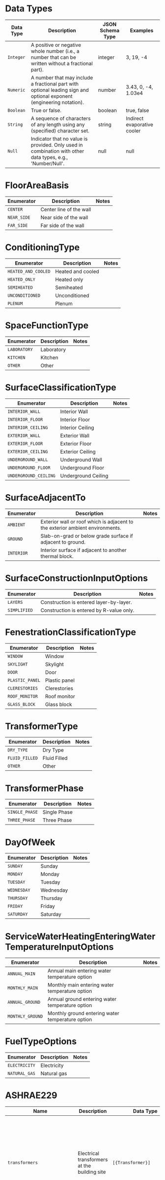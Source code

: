 # Data Types
| Data Type |                                                     Description                                                      | JSON Schema Type |          Examples           |
|-----------|----------------------------------------------------------------------------------------------------------------------|------------------|-----------------------------|
| `Integer` | A positive or negative whole number (i.e., a number that can be written without a fractional part).                  | integer          | 3, 19, -4                   |
| `Numeric` | A number that may include a fractional part with optional leading sign and optional exponent (engineering notation). | number           | 3.43, 0, -4, 1.03e4         |
| `Boolean` | True or false.                                                                                                       | boolean          | true, false                 |
| `String`  | A sequence of characters of any length using any (specified) character set.                                          | string           | Indirect evaporative cooler |
| `Null`    | Indicator that no value is provided. Only used in combination with other data types, e.g., 'Number/Null'.            | null             | null                        |

# FloorAreaBasis
| Enumerator  |       Description       | Notes |
|-------------|-------------------------|-------|
| `CENTER`    | Center line of the wall |       |
| `NEAR_SIDE` | Near side of the wall   |       |
| `FAR_SIDE`  | Far side of the wall    |       |

# ConditioningType
|     Enumerator      |    Description    | Notes |
|---------------------|-------------------|-------|
| `HEATED_AND_COOLED` | Heated and cooled |       |
| `HEATED_ONLY`       | Heated only       |       |
| `SEMIHEATED`        | Semiheated        |       |
| `UNCONDITIONED`     | Unconditioned     |       |
| `PLENUM`            | Plenum            |       |

# SpaceFunctionType
|  Enumerator  | Description | Notes |
|--------------|-------------|-------|
| `LABORATORY` | Laboratory  |       |
| `KITCHEN`    | Kitchen     |       |
| `OTHER`      | Other       |       |

# SurfaceClassificationType
|      Enumerator       |     Description     | Notes |
|-----------------------|---------------------|-------|
| `INTERIOR_WALL`       | Interior Wall       |       |
| `INTERIOR_FLOOR`      | Interior Floor      |       |
| `INTERIOR_CEILING`    | Interior Ceiling    |       |
| `EXTERIOR_WALL`       | Exterior Wall       |       |
| `EXTERIOR_FLOOR`      | Exterior Floor      |       |
| `EXTERIOR_CEILING`    | Exterior Ceiling    |       |
| `UNDERGROUND_WALL`    | Underground Wall    |       |
| `UNDERGROUND_FLOOR`   | Underground Floor   |       |
| `UNDERGROUND_CEILING` | Underground Ceiling |       |

# SurfaceAdjacentTo
| Enumerator |                                  Description                                  | Notes |
|------------|-------------------------------------------------------------------------------|-------|
| `AMBIENT`  | Exterior wall or roof which is adjacent to the exterior ambient environments. |       |
| `GROUND`   | Slab-on-grad or below grade surface if adjacent to ground.                    |       |
| `INTERIOR` | Interior surface if adjacent to another thermal block.                        |       |

# SurfaceConstructionInputOptions
|  Enumerator  |               Description                | Notes |
|--------------|------------------------------------------|-------|
| `LAYERS`     | Construction is entered layer-by-layer.  |       |
| `SIMPLIFIED` | Construction is entered by R-value only. |       |

# FenestrationClassificationType
|   Enumerator    |  Description  | Notes |
|-----------------|---------------|-------|
| `WINDOW`        | Window        |       |
| `SKYLIGHT`      | Skylight      |       |
| `DOOR`          | Door          |       |
| `PLASTIC_PANEL` | Plastic panel |       |
| `CLERESTORIES`  | Clerestories  |       |
| `ROOF_MONITOR`  | Roof monitor  |       |
| `GLASS_BLOCK`   | Glass block   |       |

# TransformerType
|   Enumerator   | Description  | Notes |
|----------------|--------------|-------|
| `DRY_TYPE`     | Dry Type     |       |
| `FLUID_FILLED` | Fluid Filled |       |
| `OTHER`        | Other        |       |

# TransformerPhase
|   Enumerator   | Description  | Notes |
|----------------|--------------|-------|
| `SINGLE_PHASE` | Single Phase |       |
| `THREE_PHASE`  | Three Phase  |       |

# DayOfWeek
| Enumerator  | Description | Notes |
|-------------|-------------|-------|
| `SUNDAY`    | Sunday      |       |
| `MONDAY`    | Monday      |       |
| `TUESDAY`   | Tuesday     |       |
| `WEDNESDAY` | Wednesday   |       |
| `THURSDAY`  | Thursday    |       |
| `FRIDAY`    | Friday      |       |
| `SATURDAY`  | Saturday    |       |

# ServiceWaterHeatingEnteringWaterTemperatureInputOptions
|    Enumerator    |                   Description                    | Notes |
|------------------|--------------------------------------------------|-------|
| `ANNUAL_MAIN`    | Annual main entering water temperature option    |       |
| `MONTHLY_MAIN`   | Monthly main entering water temperature option   |       |
| `ANNUAL_GROUND`  | Annual ground entering water temperature option  |       |
| `MONTHLY_GROUND` | Monthly ground entering water temperature option |       |

# FuelTypeOptions
|  Enumerator   | Description | Notes |
|---------------|-------------|-------|
| `ELECTRICITY` | Electricity |       |
| `NATURAL_GAS` | Natural gas |       |

# ASHRAE229
|             Name             |                                           Description                                           |          Data Type           |  Units  | Range | Req |                                                                             Notes                                                                              |
|------------------------------|-------------------------------------------------------------------------------------------------|------------------------------|---------|-------|-----|----------------------------------------------------------------------------------------------------------------------------------------------------------------|
| `transformers`               | Electrical transformers at the building site                                                    | `[{Transformer}]`            |         |       |     | Contains a list of transformers that convert electricity from a higher voltage to one used by the building, exterior lighting, and other services at the site. |
| `buildings`                  | Buildings on the site                                                                           | `[{Building}]`               |         |       |     | Contains a list of buildings on the site (often just one).                                                                                                     |
| `calendar`                   | Information on the calendar used with the simulation.                                           | `{Calendar}`                 |         |       |     |                                                                                                                                                                |
| `schedules`                  | Schedules for internal loads, thermostats, equipment operation and control, and any other need. | `[{Schedule}]`               |         |       |     | Contains a list of schedules used in model.                                                                                                                    |
| `weather`                    | Information on the local weather conditions used with the simulation.                           | `{Weather}`                  |         |       |     |                                                                                                                                                                |
| `overall_simulation_outputs` | Outputs from the simluation summed for all buildings in the simulation.                         | `{OverallSimulationOutputs}` |         |       |     |                                                                                                                                                                |
| `building_rotation_angles`   | A list of angles that building simulations are performed and results are provided.              | `[Numeric]`                  | degrees |       |     |                                                                                                                                                                |

# Building
|            Name            |                                                                                                                             Description                                                                                                                              |              Data Type              | Units |   Range   | Req |                                         Notes                                          |
|----------------------------|----------------------------------------------------------------------------------------------------------------------------------------------------------------------------------------------------------------------------------------------------------------------|-------------------------------------|-------|-----------|-----|----------------------------------------------------------------------------------------|
| `id`                       | Unique Identification Number                                                                                                                                                                                                                                         | `Numeric`                           |       |           | ✓   |                                                                                        |
| `name`                     | Name of the Building                                                                                                                                                                                                                                                 | `String`                            |       |           | ✓   |                                                                                        |
| `number_of_floors`         | Number of floors                                                                                                                                                                                                                                                     | `Numeric`                           |       | `≥0`      |     |                                                                                        |
| `building_segments`        | Large portions of a building that share a building area type                                                                                                                                                                                                         | `[{BuildingSegment}]`               |       |           |     | Contains a list of building segments in the building.                                  |
| `is_new`                   | Indicates whether building is a new construction (true) or existing (false). Projects that include additions will be modeled as two buildings - one new and one existing, as curtain rules such as baseline fenestration area will apply differently to each portion | `Boolean`                           |       |           |     |                                                                                        |
| `compliance_path`          | Indicates the chosen compliance path if the ruleset has multiple compliance paths such as 90.1 Appendix G has code compliance and beyond code                                                                                                                        | `<CompliancePathType2019ASHRAE901>` |       |           |     |                                                                                        |
| `elevators`                | Elevators                                                                                                                                                                                                                                                            | `[{Elevator}]`                      |       |           |     | Contains a list of elevators in the building.                                          |
| `refrigeration_components` | Refrigeration                                                                                                                                                                                                                                                        | `[{Refrigeration}]`                 |       |           |     | Contains a list of refrigeration components in the building.                           |
| `open_time`                | Time that the building opens.                                                                                                                                                                                                                                        | `Numeric`                           |       | `≥1, ≤24` |     | The general time that the building is first opened during normal weekdays from 1 to 24 |
| `close_time`               | Time that the building closes.                                                                                                                                                                                                                                       | `Numeric`                           |       | `≥1, ≤24` |     | The general time that the building is closed during normal weekdays from 1 to 24       |

# BuildingSegment
|                      Name                      |                         Description                         |                       Data Type                       | Units | Range | Req |                               Notes                               |
|------------------------------------------------|-------------------------------------------------------------|-------------------------------------------------------|-------|-------|-----|-------------------------------------------------------------------|
| `id`                                           | Unique Identification Number                                | `Numeric`                                             |       |       | ✓   |                                                                   |
| `thermal_blocks`                               | Thermal blocks in the building                              | `[{ThermalBlock}]`                                    |       |       |     | Contains a list of thermal blocks in the building.                |
| `heating_ventilation_air_conditioning_systems` | HVAC systems in the building                                | `[{HeatingVentilationAirConditioningSystem}]`         |       |       |     | Contains a list of HVAC systems in the building.                  |
| `service_water_heating_systems`                | Service water heating systems in the building               | `[{ServiceWaterHeatingSystem}]`                       |       |       |     | Contains a list of service water heating systems in the building. |
| `area_type_vertical_fenestration`              | Building area classification used for vertical fenestration | `<VerticalFenestrationBuildingAreaType2019ASHRAE901>` |       |       |     | The enumeration is based on the standard used.                    |

# ThermalBlock
|                           Name                           |              Description               | Data Type  | Units | Range | Req |                                                                        Notes                                                                         |
|----------------------------------------------------------|----------------------------------------|------------|-------|-------|-----|------------------------------------------------------------------------------------------------------------------------------------------------------|
| `zones`                                                  | Zones in the building                  | `[{Zone}]` |       |       |     | Contains a list of zones in the building.                                                                                                            |
| `served_by_heating_ventilation_air_conditioning_systems` | HVAC systems serving the thermal block | `[String]` |       |       |     | Contains a list of IDs of the HVAC systems serving the thermal block - from Unique Identification Number in HeatingVentilationAirConditioningSystem. |

# Zone
|   Name   |      Description       |  Data Type  | Units | Range | Req |                   Notes                    |
|----------|------------------------|-------------|-------|-------|-----|--------------------------------------------|
| `spaces` | Spaces in the building | `[{Space}]` |       |       |     | Contains a list of spaces in the building. |

# Space
|                   Name                    |                                                                                                                                                                                                                           Description                                                                                                                                                                                                                           |                                   Data Type                                    | Units | Range | Req |                       Notes                        |
|-------------------------------------------|-----------------------------------------------------------------------------------------------------------------------------------------------------------------------------------------------------------------------------------------------------------------------------------------------------------------------------------------------------------------------------------------------------------------------------------------------------------------|--------------------------------------------------------------------------------|-------|-------|-----|----------------------------------------------------|
| `id`                                      | Unique Identification Number                                                                                                                                                                                                                                                                                                                                                                                                                                    | `Numeric`                                                                      |       |       | ✓   |                                                    |
| `name`                                    | Name fo the Space                                                                                                                                                                                                                                                                                                                                                                                                                                               | `String`                                                                       |       |       | ✓   |                                                    |
| `surfaces`                                | Surfaces surrounding the space                                                                                                                                                                                                                                                                                                                                                                                                                                  | `[{Surface}]`                                                                  |       |       |     | Contains a list of surfaces that define the space. |
| `floor_area`                              | The floor area of a space within the building, including basements, mezzanine and intermediate-floored tiers, and penthouses with a headroom height of 7.5 ft or greater. It is measured from the exterior faces of walls or from the center-line of walls separating buildings, but excluding covered walkways, open roofed-over areas, porches and similar spaces, pipe trenches, exterior terraces or steps, chimneys, roof overhangs, and similar features. | `Numeric`                                                                      | m2    | `≥0`  |     |                                                    |
| `floor_to_ceiling_height`                 | The height from the floor of the space to the ceiling                                                                                                                                                                                                                                                                                                                                                                                                           | `Numeric`                                                                      | m     | `≥0`  |     |                                                    |
| `floor_area_basis_for_exterior`           | The basis of the measurement location related to floor area for exterior walls.                                                                                                                                                                                                                                                                                                                                                                                 | `<FloorAreaBasis>`                                                             |       |       |     |                                                    |
| `floor_area_basis_for_interior`           | The basis of the measurement location related to floor area for interior walls.                                                                                                                                                                                                                                                                                                                                                                                 | `<FloorAreaBasis>`                                                             |       |       |     |                                                    |
| `conditioning_type`                       | Space conditioning category                                                                                                                                                                                                                                                                                                                                                                                                                                     | `<ConditioningType>`                                                           |       |       |     |                                                    |
| `space_function`                          | Generic function for the space.                                                                                                                                                                                                                                                                                                                                                                                                                                 | `<SpaceFunctionType>`                                                          |       |       |     | The enumeration is based on the standard used.     |
| `lighting_space_type`                     | Lighting space type classification                                                                                                                                                                                                                                                                                                                                                                                                                              | `(<LightingSpaceType2019ASHRAE901T951>, <LightingSpaceType2019ASHRAE901T961>)` |       |       |     | The enumeration is based on the standard used.     |
| `ventilations_space_type`                 | Ventilation space type classification                                                                                                                                                                                                                                                                                                                                                                                                                           | `<VentilationSpaceType2019ASHRAE901>`                                          |       |       |     | The enumeration is based on the standard used.     |
| `service_water_heating_space_type`        | Service water heating space type classification                                                                                                                                                                                                                                                                                                                                                                                                                 | `<ServiceWaterHeatingSpaceType2019ASHRAE901>`                                  |       |       |     | The enumeration is based on the standard used.     |
| `infiltration_modeling_method`            | The software methodology chosen for modeling infiltration                                                                                                                                                                                                                                                                                                                                                                                                       | `String`                                                                       |       |       |     |                                                    |
| `infiltration_equivalent_full_load_hours` | Annual sum of hourly fractions of infiltration schedule                                                                                                                                                                                                                                                                                                                                                                                                         | `Numeric`                                                                      | hr    | `≥0`  |     |                                                    |
| `receptacle_control_credit_taken`         | The receptacle control credit was taken                                                                                                                                                                                                                                                                                                                                                                                                                         | `Boolean`                                                                      |       |       |     |                                                    |
| `receptacle_baseline_exception_taken`     | The excpetion that receptacle power or schedule can be different in the baseline has been taken.                                                                                                                                                                                                                                                                                                                                                                | `Boolean`                                                                      |       |       |     |                                                    |
| `receptacle_power`                        | Peak power consumed by the receptacles.                                                                                                                                                                                                                                                                                                                                                                                                                         | `Numeric`                                                                      | W     |       |     |                                                    |
| `receptacle_schedule_name`                | Receptacle schedule name                                                                                                                                                                                                                                                                                                                                                                                                                                        | `String`                                                                       |       |       |     |                                                    |
| `receptacle_control_credit`               | A multiplier for the fraction of space plug load power applied tothe receptacle controlled credit.                                                                                                                                                                                                                                                                                                                                                              | `Numeric`                                                                      |       | `≥0`  |     |                                                    |

# Surface
|                Name                 |                                        Description                                        |              Data Type              |  Units  | Range | Req |                                                                                                  Notes                                                                                                  |
|-------------------------------------|-------------------------------------------------------------------------------------------|-------------------------------------|---------|-------|-----|---------------------------------------------------------------------------------------------------------------------------------------------------------------------------------------------------------|
| `id`                                | Unique Identification Number                                                              | `Numeric`                           |         |       | ✓   |                                                                                                                                                                                                         |
| `name`                              | Name fo the Space                                                                         | `String`                            |         |       | ✓   |                                                                                                                                                                                                         |
| `fenestration_subsurfaces`          | Fenestration suburfaces that are on the surface                                           | `[{Fenestration}]`                  |         |       |     | Contains a list of surfaces that define the space.                                                                                                                                                      |
| `classification`                    | Classification for the surface.                                                           | `<SurfaceClassificationType>`       |         |       |     | Options for surface being interior or exterior wall, floor, or ceiling.                                                                                                                                 |
| `tilt`                              | Angle between vertical and the surface outward normal                                     | `Numeric`                           | degrees |       |     | Example value would be 0 = roof, 90 = wall, 180 = downward facing surface (exterior floor)                                                                                                              |
| `azimuth`                           | Clockwise angle between North and the horizontal projection of the wall's outward normal. | `Numeric`                           | degrees | `≥0`  |     | Example values would be 0 = north, 90 = East, 180 = South, 270 = West                                                                                                                                   |
| `adjacent_to`                       | Used to classify the conditions on the surface.                                           | `<SurfaceAdjacentTo>`               |         |       |     | Determines whether this is an (a) exterior surface if adjacent to ambient, (b) slab-on-grad or below grade surface if adjacent to ground, or (c) interior surface if adjacent to another thermal block. |
| `adjacent_space_id`                 | ID of the adjacent space for interior surface                                             | `String`                            |         |       |     |                                                                                                                                                                                                         |
| `does_cast_shade`                   | Determines whether the surface is modeled as casting shade on other exterior surfaces     | `Boolean`                           |         |       |     |                                                                                                                                                                                                         |
| `surface_construction_input_option` | Identifies whether construction is entered layer-by-layer or simplified (R-value)         | `<SurfaceConstructionInputOptions>` |         |       |     |                                                                                                                                                                                                         |
| `area`                              | area of the surface                                                                       | `Numeric`                           | m2      | `≥0`  |     |                                                                                                                                                                                                         |
| `layers`                            | List of names of layer descriptions starting from the outside surface                     | `[String]`                          |         |       |     |                                                                                                                                                                                                         |
| `insulation_location`               | The location of the insulation related to the surface                                     | `String`                            |         |       |     |                                                                                                                                                                                                         |
| `u_factor`                          | suface U-factor                                                                           | `Numeric`                           | W/m2-K  | `≥0`  |     |                                                                                                                                                                                                         |
| `c_factor`                          | surface C-factor                                                                          | `Numeric`                           | W/m2-K  | `≥0`  |     |                                                                                                                                                                                                         |
| `f_factor`                          | surface F-factor                                                                          | `Numeric`                           | W/m-K   | `≥0`  |     |                                                                                                                                                                                                         |
| `r_value`                           | r-value of the insulation for the surface                                                 | `Numeric`                           | K-m2/W  | `≥0`  |     |                                                                                                                                                                                                         |
| `reflectance`                       | Reflectance                                                                               | `Numeric`                           |         | `≥0`  |     |                                                                                                                                                                                                         |
| `emittance`                         | Emittance                                                                                 | `Numeric`                           |         | `≥0`  |     |                                                                                                                                                                                                         |
| `reflectivity`                      | Reflectivity                                                                              | `Numeric`                           |         | `≥0`  |     |                                                                                                                                                                                                         |

# Fenestration
|                Name                 |                                   Description                                   |             Data Type              | Units  | Range | Req |                          Notes                           |
|-------------------------------------|---------------------------------------------------------------------------------|------------------------------------|--------|-------|-----|----------------------------------------------------------|
| `id`                                | Unique Identification Number                                                    | `Numeric`                          |        |       | ✓   |                                                          |
| `name`                              | Name of the fenestration subsurface                                             | `String`                           |        |       | ✓   |                                                          |
| `classification`                    | Classification for the fenestration being window, skylight, door.               | `<FenestrationClassificationType>` |        |       |     |                                                          |
| `area`                              | Area of fenestration including glass and framing                                | `Numeric`                          | m2     | `≥0`  |     |                                                          |
| `international_glazing_database_id` | International Glazing Database ID Number                                        | `Numeric`                          |        | `≥0`  |     | See https://windows.lbl.gov/software/igdb for ID numbers |
| `u_factor`                          | Fenestration U-factor                                                           | `Numeric`                          | W/m2-K | `≥0`  |     |                                                          |
| `solar_heat_gain_coefficient`       | Fenestration SHGC                                                               | `Numeric`                          |        | `≥0`  |     |                                                          |
| `visible_transmittance`             | Fenestration VT                                                                 | `Numeric`                          |        | `≥0`  |     |                                                          |
| `light_to_solar_gain_ratio`         | Fenestration LSG                                                                | `Numeric`                          |        | `≥0`  |     |                                                          |
| `depth_of_overhang`                 | Distance from the edge of the overhang to the fenestration surface.             | `Numeric`                          | m      | `≥0`  |     |                                                          |
| `has_shading_projections`           | Identifies whether fenestration has side fins, overhangs or not flush with wall | `Boolean`                          |        |       |     |                                                          |
| `has_manual_interior_shades`        | Are there manually-operated interior shading such as blinds, curtains or shades | `Boolean`                          |        |       |     |                                                          |
| `has_automatic_shades`              | Are there automatic interior shading such as blinds, curtains or shades         | `Boolean`                          |        |       |     |                                                          |

# Transformer
|       Name       |                             Description                              |      Data Type       | Units | Range | Req | Notes |
|------------------|----------------------------------------------------------------------|----------------------|-------|-------|-----|-------|
| `name`           | Transformer Name                                                     | `String`             |       |       | ✓   |       |
| `type`           | The type of transformer                                              | `<TransformerType>`  |       |       |     |       |
| `phase`          | The number of electrical phases                                      | `<TransformerPhase>` |       |       |     |       |
| `efficiency`     | Transformer efficiency                                               | `Numeric`            |       | `≥0`  |     |       |
| `capacity`       | Rated Capacity of the Transformer                                    | `Numeric`            | Va    | `≥0`  |     |       |
| `peak_load`      | Annual Peak electric load on the transformer                         | `Numeric`            | W     | `≥0`  |     |       |
| `capacity_ratio` | Annual Peak electric load of the transformer divided by the capacity | `Numeric`            |       | `≥0`  |     |       |

# Schedule
|          Name           |                                    Description                                     |      Data Type       | Units | Range | Req |                                                                                                             Notes                                                                                                              |
|-------------------------|------------------------------------------------------------------------------------|----------------------|-------|-------|-----|--------------------------------------------------------------------------------------------------------------------------------------------------------------------------------------------------------------------------------|
| `id`                    | Unique Identification Number                                                       | `Numeric`            |       |       | ✓   |                                                                                                                                                                                                                                |
| `name`                  | Name of the Schedule                                                               | `String`             |       |       | ✓   |                                                                                                                                                                                                                                |
| `purpose`               | The purpose of schedule                                                            | `String`             |       |       |     | Describe the purpose of the schedule and how it can be used. Not an enumerations. The purpose assigned by BEM tool should match across RMRs. Examples include thermostat, multiplier for lighting, availability for equipment. |
| `values`                | Hourly Values of Schedule                                                          | `[Numeric][1..8760]` |       |       |     | Can also use functions like EFLH(), MAX(), MIN() to determine overall characteristics for the list of schedule values.                                                                                                         |
| `units_of_values`       | The units associated witht the values of the schedule                              | `String`             |       |       |     | For certain schedule purposes, the values may be represented by units such as C for temperature or W for power.                                                                                                                |
| `modified_from_library` | True if any schedule values have changed from what appears in the schedule library | `Boolean`            |       |       |     |                                                                                                                                                                                                                                |

# Calendar
|            Name             |                  Description                   |   Data Type   | Units | Range | Req | Notes |
|-----------------------------|------------------------------------------------|---------------|-------|-------|-----|-------|
| `id`                        | Unique Identification Number                   | `Numeric`     |       |       | ✓   |       |
| `day_of_week_for_january_1` | Day of the week for January 1                  | `<DayOfWeek>` |       |       |     |       |
| `is_leap_year`              | The schedules assume it is a leap year         | `Boolean`     |       |       |     |       |
| `is_daylight_savings_time`  | The schedules adjust for daylight Savings Time | `Boolean`     |       |       |     |       |

# Weather
|             Name             |                            Description                            |          Data Type           | Units | Range | Req |                     Notes                      |
|------------------------------|-------------------------------------------------------------------|------------------------------|-------|-------|-----|------------------------------------------------|
| `monthly_ground_temperature` | Modeled monthly ground temperatures                               | `[Numeric][1..12]`           | C     |       |     |                                                |
| `climate_zone`               | The designation of the climate zone where the building is located | `<ClimateZone2019ASHRAE901>` |       |       | ✓   | The enumeration is based on the standard used. |

# Elevator
|                           Name                            |                          Description                           | Data Type | Units |    Range    | Req | Notes |
|-----------------------------------------------------------|----------------------------------------------------------------|-----------|-------|-------------|-----|-------|
| `id`                                                      | Unique Identification Number                                   | `Numeric` |       |             | ✓   |       |
| `name`                                                    | Name of the elevator                                           | `String`  |       |             | ✓   |       |
| `motor_power`                                             | Elevator peak motor power                                      | `Numeric` | W     |             |     |       |
| `cab_counterweight`                                       | Elevator car counterweight                                     | `Numeric` | kg    |             |     |       |
| `cab_weight`                                              | Weight of elevator car                                         | `Numeric` | kg    |             |     |       |
| `design_elevator_load`                                    | Elevator load at which to operate                              | `Numeric` | kg    |             |     |       |
| `speed`                                                   | Design speed of the elevator                                   | `Numeric` | m/s   |             |     |       |
| `cab_area`                                                | Floor area of elevator cab                                     | `Numeric` | m2    |             |     |       |
| `cab_lighting_power`                                      | Lighitng power of cab                                          | `Numeric` | W     |             |     |       |
| `cab_ventilation_fan_power`                               | Ventilation fan power of cab                                   | `Numeric` | W     |             |     |       |
| `cab_ventilation_fan_flow`                                | Airflow of cab ventfan                                         | `Numeric` | L/s   |             |     |       |
| `cab_motor_schedule`                                      | Elevator motor operation schedule name                         | `String`  |       |             |     |       |
| `cab_ventilation_fan_schedule`                            | Elevator ventilation fan operation schedule name               | `String`  |       |             |     |       |
| `cab_lighting_schedule`                                   | Elevator lighting schedule name                                | `String`  |       |             |     |       |
| `cab_motor_schedule_equivalent_full_load_hours`           | Elevator motor operation schedule equivalent full load hours   | `Numeric` | hr    | `≥0, ≤8760` |     |       |
| `cab_ventilation_fan_schedule_equivalent_full_load_hours` | Elevator ventfan operation schedule equivalent full load hours | `Numeric` | hr    | `≥0, ≤8760` |     |       |
| `cab_lighting_schedule_equivalent_full_load_hours`        | Elevator lighitng schedule equivalent full load hours          | `Numeric` | hr    | `≥0, ≤8760` |     |       |

# HeatingVentilationAirConditioningSystem
|              Name               |                         Description                         |  Data Type  | Units | Range | Req | Notes |
|---------------------------------|-------------------------------------------------------------|-------------|-------|-------|-----|-------|
| `id`                            | Unique Identification Number                                | `Numeric`   |       |       | ✓   |       |
| `sensible_cool_output_capacity` | Result from the simulation of the sensible cooling capacity | `[Numeric]` | W/m2  | `≥0`  |     |       |
| `heat_output_capacity`          | Result from the simulation of the heating capacity          | `[Numeric]` | W/m2  | `≥0`  |     |       |

# ServiceWaterHeatingSystem
|                 Name                 |                                                           Description                                                            |                          Data Type                          | Units | Range | Req |                                 Notes                                  |
|--------------------------------------|----------------------------------------------------------------------------------------------------------------------------------|-------------------------------------------------------------|-------|-------|-----|------------------------------------------------------------------------|
| `loop_name`                          | Name of service water heating system loop                                                                                        | `String`                                                    |       |       |     |                                                                        |
| `area_type`                          | Service Water Heating Loop Area Type                                                                                             | `<ServiceWaterHeatingSpaceType2019ASHRAE901>`               |       |       |     | The enumeration is based on the standard used.                         |
| `design_flow`                        | Design Flowrate of service water heating loop                                                                                    | `Numeric`                                                   | L/s   |       |     |                                                                        |
| `supply_temperature`                 | Design supply temperature setpoint of service water heating loop                                                                 | `Numeric`                                                   | C     |       |     |                                                                        |
| `flow_schedule`                      | service water heating Loop flow schedule name                                                                                    | `String`                                                    |       |       |     |                                                                        |
| `annual_entering_water_temperature`  | Annual service main or annual ground temperature used for service water heating calculations entering water temperature  degrees | `Numeric`                                                   | C     |       |     |                                                                        |
| `monthly_entering_water_temperature` | Monthly service main or ground temperatures used for service water heating entering water temperature  degrees                   | `[Numeric][1..12]`                                          | C     |       |     | Arrayed variable with 12 values for monthly entering water temperature |
| `entering_water_temperature_type`    | Method of determining service water heating entering water temperature                                                           | `<ServiceWaterHeatingEnteringWaterTemperatureInputOptions>` |       |       |     |                                                                        |
| `heater_name`                        | Service water heating heater name                                                                                                | `String`                                                    |       |       |     |                                                                        |
| `heater_fuel_type`                   | Service water heating heater fuel type                                                                                           | `<FuelTypeOptions>`                                         |       |       |     |                                                                        |
| `heater_efficiency`                  | Service water heating heater efficiency                                                                                          | `Numeric`                                                   |       | `≥0`  |     |                                                                        |

# InteriorLighting
|             Name              |                                   Description                                   |             Data Type              | Units | Range | Req | Notes |
|-------------------------------|---------------------------------------------------------------------------------|------------------------------------|-------|-------|-----|-------|
| `id`                          | Unique ID assigned to each interior lighting fixture(s) reported in an RMR      | `Numeric`                          |       | `>0`  |     |       |
| `name`                        | Interior lighting fixture name                                                  | `String`                           |       |       |     |       |
| `type`                        | The type of interior lighting fixture                                           | `<LightingSpaceType2019ASHRAE901>` |       |       |     |       |
| `norminal_wattage`            | Nominal capacity of interior lighting fixtures                                  | `Numeric`                          | W     |       |     |       |
| `power`                       | Total power of all fixtures in a specific functional area                       | `Numeric`                          | W     |       |     |       |
| `designed_power`              | Total designed power of all fixtures in a specific functional area              | `Numeric`                          | W     |       |     |       |
| `with_occupancy_sensor`       | The flag for occ sensor is modeled with interior lighting                       | `Boolean`                          |       |       |     |       |
| `with_auto_controls`          | The flag for automatic lighting control is modeled with interior lighting  none | `Boolean`                          |       |       |     |       |
| `with_manual_on_sensor`       | The flag for manual-on automatic lighting control for interior lighting         | `Boolean`                          |       |       |     |       |
| `with_partial_auto_on_sensor` | The flag for partial-auto-on automatic lighting control for interior lighting   | `Boolean`                          |       |       |     |       |
| `multiplier`                  | Multiplier for interior lighting specifications                                 | `Numeric`                          |       | `>0`  |     |       |
| `area`                        | Space area for interior lighting                                                | `Numeric`                          | m2    | `>0`  |     |       |
| `with_other_auto_controls`    | Automatic interial lighting controls other than occupancy sensor                | `Boolean`                          |       |       |     |       |

# ExteriorLighting
|               Name                |                                     Description                                      |                   Data Type                    | Units | Range | Req | Notes |
|-----------------------------------|--------------------------------------------------------------------------------------|------------------------------------------------|-------|-------|-----|-------|
| `id`                              | Unique ID assigned to each exterior lighting fixture(s) reported in an RMR           | `Numeric`                                      |       | `>0`  |     |       |
| `name`                            | Exterior lighting fixture name                                                       | `String`                                       |       |       |     |       |
| `type`                            | The type of exterior lighting fixture  none                                          | `<ExteriorLightingAreas2019ASHRAE901TableG36>` |       |       |     |       |
| `area`                            | Area of the exterior functional space.                                               | `Numeric`                                      | m2    | `>0`  |     |       |
| `norminal_wattage`                | Nominal capacity of exterior lighting fixtures                                       | `Numeric`                                      | W     | `>0`  |     |       |
| `fixture_height`                  | Installation height of exterior fixture                                              | `Numeric`                                      | m     | `>0`  |     |       |
| `power`                           | Total exterior lighting power of all fixtures in a specific functional area          | `Numeric`                                      | W     | `>0`  |     |       |
| `designed_power`                  | Total designed exterior lighting power of all fixtures in a specific functional area | `Numeric`                                      | W     | `>0`  |     |       |
| `trade_light_power`               | Exterior Lighting power for tradable surface                                         | `Numeric`                                      | W     | `≥0`  |     |       |
| `non_trade_light_power`           | Exterior Lighting power for non-tradable surface                                     | `Numeric`                                      | W     | `≥0`  |     |       |
| `site_zone_type`                  | Site zone type for Sec 9.4.2                                                         | `<ExteriorLightingZones2019ASHRAE901>`         |       |       |     |       |
| `parking_area`                    | Area of exterior parking space                                                       | `Numeric`                                      | m2    | `≥0`  |     |       |
| `tradable_surface_type`           | Type of tradable surfaces for exterior lighting                                      | `<ExteriorLightingAreas2019ASHRAE901TableG36>` |       |       |     |       |
| `tradable_surface_area`           | Area of tradable surface                                                             | `Numeric`                                      | m2    | `≥0`  |     |       |
| `tradable_surface_linear_footage` | Linear feet of tradable surface                                                      | `Numeric`                                      | m     | `≥0`  |     |       |
| `has_walkway`                     | If the building has an exterior walkway                                              | `Boolean`                                      |       |       |     |       |
| `tradable_walkway_width_footage`  | Width of the exterior walkway                                                        | `Numeric`                                      | m     | `≥0`  |     |       |
| `tradable_opening_width_footage`  | Width of an exterior opening                                                         | `Numeric`                                      | m     | `≥0`  |     |       |
| `multiplier`                      | Multiplier for exterior lighting specifications                                      | `Numeric`                                      |       | `>0`  |     |       |

# Refrigeration
|         Name         |                     Description                      |              Data Type              | Units | Range | Req | Notes |
|----------------------|------------------------------------------------------|-------------------------------------|-------|-------|-----|-------|
| `id`                 | Unique Identification Number                         | `Numeric`                           |       |       | ✓   |       |
| `name`               | Name of the refrigeration component                  | `String`                            |       |       | ✓   |       |
| `type`               | Refrigeration equipment type                         | `<RefrigerationType2019ASHRAE901>`  |       |       |     |       |
| `equipment_class`    | Equipment Class from referenced standard             | `<RefrigerationClass2019ASHRAE901>` |       |       |     |       |
| `energy_per_day`     | Rated electrical energy use per day                  | `Numeric`                           | kWh   |       |     |       |
| `case_volume`        | volume of a refrigerated case in cubic meters        | `Numeric`                           | m3    |       |     |       |
| `total_display_area` | display area of a refrigerated case in square meters | `Numeric`                           | m2    |       |     |       |

# OverallSimulationOutputs
|                       Name                        |                        Description                         | Data Type | Units | Range | Req | Notes |
|---------------------------------------------------|------------------------------------------------------------|-----------|-------|-------|-----|-------|
| `refrigeration_energy_enduse`                     | Annual refrigeration energy end use from simulation output | `Numeric` | kWh   |       |     |       |
| `service_water_heating_annual_enduse_electricity` | Annual electricity energy end_use for SWH loops            | `Numeric` | kWh   | `≥0`  |     |       |
| `service_water_heating_annual_enduse_fossilfuel`  | Annual fossil fuel energy end_use for SWH loops            | `Numeric` | J     | `≥0`  |     |       |

